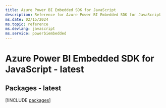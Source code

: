 ```yaml
---
title: Azure Power BI Embedded SDK for JavaScript
description: Reference for Azure Power BI Embedded SDK for JavaScript
ms.date: 02/15/2024
ms.topic: reference
ms.devlang: javascript
ms.service: powerbiembedded
---
```

# Azure Power BI Embedded SDK for JavaScript - latest
## Packages - latest
[!INCLUDE [packages](power-bi-embedded-index.md)]